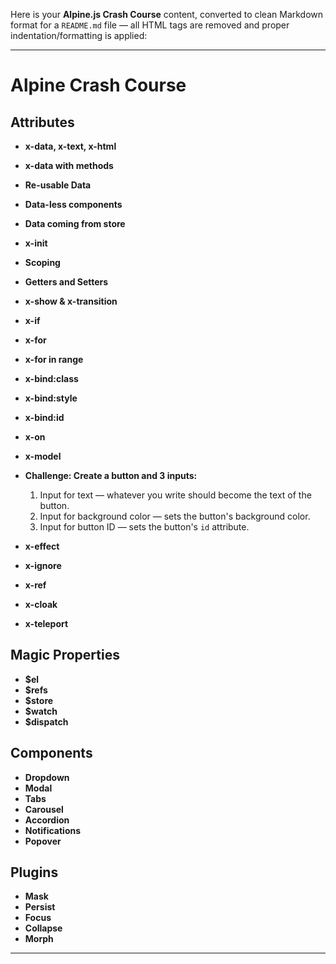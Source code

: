 Here is your **Alpine.js Crash Course** content, converted to clean Markdown format for a `README.md` file — all HTML tags are removed and proper indentation/formatting is applied:

---

# Alpine Crash Course

## Attributes

- **x-data, x-text, x-html**
- **x-data with methods**
- **Re-usable Data**
- **Data-less components**
- **Data coming from store**
- **x-init**
- **Scoping**
- **Getters and Setters**
- **x-show & x-transition**
- **x-if**
- **x-for**
- **x-for in range**
- **x-bind\:class**
- **x-bind\:style**
- **x-bind\:id**
- **x-on**
- **x-model**
- **Challenge: Create a button and 3 inputs:**

  1. Input for text — whatever you write should become the text of the button.
  2. Input for background color — sets the button's background color.
  3. Input for button ID — sets the button's `id` attribute.

- **x-effect**
- **x-ignore**
- **x-ref**
- **x-cloak**
- **x-teleport**

## Magic Properties

- **\$el**
- **\$refs**
- **\$store**
- **\$watch**
- **\$dispatch**

## Components

- **Dropdown**
- **Modal**
- **Tabs**
- **Carousel**
- **Accordion**
- **Notifications**
- **Popover**

## Plugins

- **Mask**
- **Persist**
- **Focus**
- **Collapse**
- **Morph**

---
